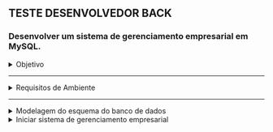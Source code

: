 ## TESTE DESENVOLVEDOR BACK

### Desenvolver um sistema de gerenciamento empresarial em MySQL.

<details><summary>Objetivo</summary>

---

O objetivo dessa avaliação é medir seus conhecimentos de lógica de programação, das
tecnologias requeridas, cuidando no atendimento dos requisitos de uma tarefa e a capacidade
de aprendizado de novas tecnologias.

Desafio 1
Desenvolver um sistema de gerenciamento empresarial em MySQL.
Requisitos.

- Todas as Regras de Negócio, presentes no Anexo 1, devem ser seguidas;
- O banco de dados utilizado deve ser MySQL;
- É necessário o envio da modelagem do esquema do banco de dados;
- É necessário o desenvolvimento de procedures que realizem o CRUD a partir de uma
  estrutura JSON;
- Toda os artefatos (código, arquivos de configuração, desenho da arquitetura...)
  desenvolvidos precisam estar disponíveis em um repositório de versionamento de
  código acessível pelo time de avaliadores;
  Desejáveis
- Implementação em contêineres Docker (versão 19.03.6 ou superior);
- Implementação automatizada via Docker-Compose;
- Desenvolvimento de Testes;
- Presença de Documentação;
  Critérios de Avaliação
- Atendimento dos requisitos e Regras de Negócios;
- Atendimentos dos desejáveis;
- Clareza e coerência do código;
- Desempenho da solução;
- Criatividade;
  Observações
- Os requisitos são requisitos funcionais e não funcionais da solução, mas a criatividade
  pode ser exercitada e é encorajada. A inclusão de outras funcionalidades é
  encorajada.

</details>

---

<details><summary>Requisitos de Ambiente</summary>

- Windows11
- WSL2 Ubuntu-20.04
- Docker Engine Version: 23.0.3
- Docker-Compose version 1.25.0
- mysql

---

</details>

---

<details><summary>Modelagem do esquema do banco de dados</summary>


- A modelagem foi realizada utilizando a plataforma <a href=" https://app.diagrams.net/"> https://app.diagrams.net/ </a>. Para visualizar o modelo, você pode utilizar a extensão Drawio Preview no VS Code ou importar o arquivo "database_schema_modeling.drawio" presente na pasta "/docs" deste repositório.

</details>

<details><summary>Iniciar sistema de gerenciamento empresarial</summary>

## Com ambiente preparado

### No terminal:

Para não precisar usar o sudo nos comandos docker, execute:
`sudo usermod -aG docker $USER`

Verifique o status do docker, execute:

`service docker status`
Caso a saida do terminal seja `* Docker is not running` execute?:

` service docker start`

Dentro deste respositorio, na pasta /docker onde comtém o arquivo `docker-compose.yml` com as configurações da imagem do mysql execute:

`docker-compose up -d --build`

- Se tudo ocorreu bem você vera está mensagem:

- - `Starting some-mysql ... done`

---

</details>
